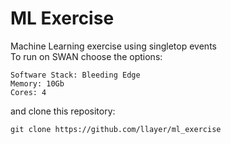 # ML Exercise

Machine Learning exercise using singletop events <br/>
To run on SWAN choose the options: <br/>
```
Software Stack: Bleeding Edge
Memory: 10Gb
Cores: 4 
```
and clone this repository:
```
git clone https://github.com/llayer/ml_exercise
```
